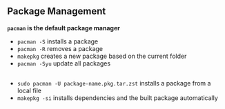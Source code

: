 ## Package Management
**`pacman` is the default package manager**
- `pacman -S` installs a package  
- `pacman -R` removes a package  
- `makepkg` creates a new package based on the current folder
- `pacman -Syu` update all packages
##
- `sudo pacman -U package-name.pkg.tar.zst` installs a package from a local file
- `makepkg -si` installs dependencies and the built package automatically